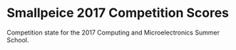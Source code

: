 # Smallpeice 2017 Competition Scores

Competition state for the 2017 Computing and Microelectronics Summer School.
